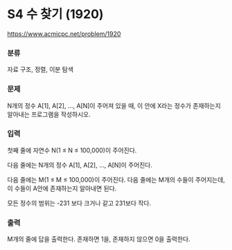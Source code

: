 # S4 수 찾기 (1920) 

https://www.acmicpc.net/problem/1920

### 분류

자료 구조, 정렬, 이분 탐색

### 문제

N개의 정수 A[1], A[2], …, A[N]이 주어져 있을 때, 이 안에 X라는 정수가 존재하는지 알아내는 프로그램을 작성하시오.

### 입력 

첫째 줄에 자연수 N(1 ≤ N ≤ 100,000)이 주어진다.

다음 줄에는 N개의 정수 A[1], A[2], …, A[N]이 주어진다.

다음 줄에는 M(1 ≤ M ≤ 100,000)이 주어진다. 다음 줄에는 M개의 수들이 주어지는데, 이 수들이 A안에 존재하는지 알아내면 된다.

모든 정수의 범위는 -231 보다 크거나 같고 231보다 작다.

### 출력 

M개의 줄에 답을 출력한다. 존재하면 1을, 존재하지 않으면 0을 출력한다.